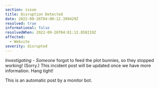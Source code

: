 ```yaml
---
section: issue
title: Disruption Detected
date: 2022-09-26T04:00:12.399429Z
resolved: true
informational: false
resolvedWhen: 2022-09-26T04:01:12.858219Z
affected:
  - Website
severity: disrupted
---
```

*Investigating* - _Someone_ forgot to feed the plot bunnies, so they stopped working! (Sorry.) This incident post will be updated once we have more information. Hang tight!

This is an automatic post by a monitor bot.
        